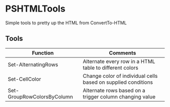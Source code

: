 # PSHTMLTools
Simple tools to pretty up the HTML from ConvertTo-HTML


Tools
-----

| Function            | Comments                                                      |
| ------------------- | ------------------------------------------------------------- |
| Set-AlternatingRows | Alternate every row in a HTML table to different colors       |
| Set-CellColor       | Change color of individual cells based on supplied conditions |
| Set-GroupRowColorsByColumn | Alternate rows based on a trigger column changing value | 

